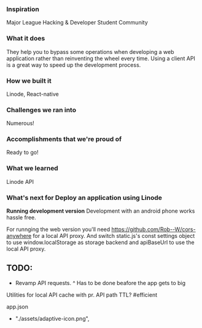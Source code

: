 ### Inspiration
Major League Hacking & Developer Student Community

### What it does
They help you to bypass some operations when developing a web application rather than reinventing the wheel every time. Using a client API is a great way to speed up the development process.

### How we built it
Linode, React-native

### Challenges we ran into
Numerous!

### Accomplishments that we're proud of
Ready to go!

### What we learned
Linode API 

### What's next for Deploy an application using Linode

**Running development version**
Development with an android phone works hassle free.

For runnging the web version you'll need https://github.com/Rob--W/cors-anywhere for a local API proxy. And switch static.js's const settings object to use window.localStorage as storage backend and apiBaseUrl to use the local API proxy.


## TODO:

- Revamp API requests.
^ Has to be done beafore the app gets to big

Utilities for local API cache with pr. API path TTL?
#efficient

app.json
- "./assets/adaptive-icon.png",

